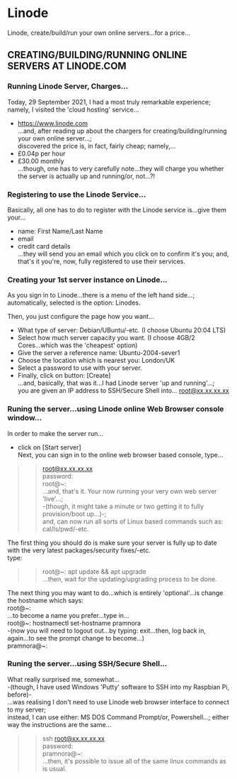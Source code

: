 # Linode
Linode, create/build/run your own online servers...for a price...

## CREATING/BUILDING/RUNNING ONLINE SERVERS AT LINODE.COM  

### Running Linode Server, Charges...  

Today, 29 September 2021, I had a most truly remarkable experience; namely, I visited the 'cloud hosting' service...    
- https://www.linode.com  
...and, after reading up about the chargers for creating/building/running your own online server...;    
discovered the price is, in fact, fairly cheap; namely,...    
- £0.04p per hour  
- £30.00 monthly  
...though, one has to very carefully note...they will charge you whether the server is actually up and running/or, not...?!  

### Registering to use the Linode Service...  

Basically, all one has to do to register with the Linode service is...give them your...    
- name: First Name/Last Name      
- email  
- credit card  details  
...they will send you an email which you click on to confirm it's you; and, that's it you're, now, fully registered to use their services.  

### Creating your 1st server instance on Linode...  

As you sign in to Linode...there is a menu of the left hand side...;  
automatically, selected is the option: Linodes.  

Then, you just configure the page how you want...  
- What type of server: Debian/UBuntu/-etc. (I choose Ubuntu 20:04 LTS)    
- Select how much server capacity you want. (I choose 4GB/2 Cores...which was the 'cheapest' option)      
- Give the server a reference name: Ubuntu-2004-sever1  
- Choose the location which is nearest you: London/UK  
- Select a password to use with your server.   
- Finally, click on button: [Create]  
...and, basically, that was it...I had Linode server 'up and running'...;    
you are given an IP address to SSH/Secure Shell into...
root@xx.xx.xx.xx

### Runing the server...using Linode online Web Browser console window...   

In order to make the server run...  
- click on [Start server]    
Next, you can sign in to the online web browser based console, type...  
>> root@xx.xx.xx.xx    
>> password:    
>> root@~:  
...and, that's it. Your now running your very own web server 'live'...;    
-(though, it might take a minute or two getting it to fully provision/boot up...)-;    
and, can now run all sorts of Linux based commands such as: cal/ls/pwd/-etc.  

The first thing you should do is make sure your server is fully up to date with the very latest packages/security fixes/-etc.    
type:   
>> root@~: apt update && apt upgrade  
...then, wait for the updating/upgrading process to be done.    

The next thing you may want to do...which is entirely 'optional'...is change the hostname which says:   
root@~:  
...to become a name you prefer...type in...  
root@~: hostnamectl set-hostname pramnora  
-(now you will need to logout out...by typing: exit...then, log back in, again...to see the prompt change to become...)    
pramnora@~:    

### Runing the server...using SSH/Secure Shell...  

What really surprised me, somewhat...  
-(though, I have used Windows 'Putty' software to SSH into my Raspbian Pi, before)-    
...was realising I don't need to use Linode web browser interface to connect to my server;    
instead, I can use either: MS DOS Command Prompt/or, Powershell...; either way the instructions are the same...  
>> ssh root@xx.xx.xx.xx  
>> password:   
>> pramnora@~:  
...then, it's possible to issue all of the same linux commands as is usual.








